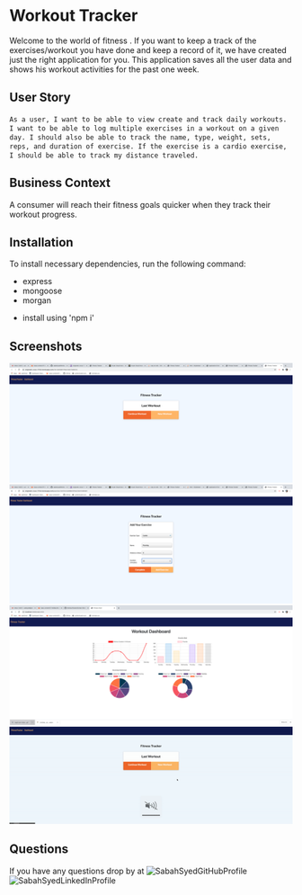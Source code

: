 #  Workout Tracker

Welcome to the world of fitness . If you want to keep a track of the exercises/workout you have done and keep a record of it, we have created just the right application for you. This application saves all the user data and shows his workout activities for the past one week.

## User Story

    As a user, I want to be able to view create and track daily workouts. I want to be able to log multiple exercises in a workout on a given day. I should also be able to track the name, type, weight, sets, reps, and duration of exercise. If the exercise is a cardio exercise, I should be able to track my distance traveled.

## Business Context

A consumer will reach their fitness goals quicker when they track their workout progress.

## Installation 
  To install necessary dependencies, run the following command:

* express 
* mongoose 
* morgan 
- install using 'npm i'

## Screenshots

![HomePage](https://github.com/sabahsyed/WorkoutTracker/blob/master/Screen%20Shot%202020-07-02%20at%201.30.05%20AM.png) 
![CardioExercise](https://github.com/sabahsyed/WorkoutTracker/blob/master/Screen%20Shot%202020-07-02%20at%201.30.24%20AM.png)
![Stats](https://github.com/sabahsyed/WorkoutTracker/blob/master/Screen%20Shot%202020-07-02%20at%201.49.21%20AM.png)
![WorkoutTrackerGIF](https://github.com/sabahsyed/WorkoutTracker/blob/master/workoutTrackerGIF.gif)

## Questions
If you have any questions drop by at ![SabahSyedGitHubProfile](https://github.com/sabahsyed)
![SabahSyedLinkedInProfile](https://www.linkedin.com/in/sabah-syed-89a07344/)